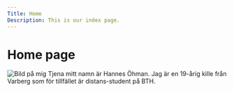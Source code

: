 ```yaml
---
Title: Home
Description: This is our index page.
---
```


Home page
==========================

![Bild på mig](../portfolio/assets/img/me.jpg)
Tjena mitt namn är Hannes Öhman. Jag är en 19-årig kille från Varberg som för tillfället är distans-student på BTH.

